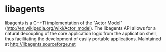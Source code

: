 # libagents
libagents is a C++11 implementation of the "Actor Model" (http://en.wikipedia.org/wiki/Actor_model). The libagents API allows for a natural decoupling of the core application logic from the application shell, thus facilitating the development of easily portable applications.
Maintained at http://libagents.sourceforge.net
